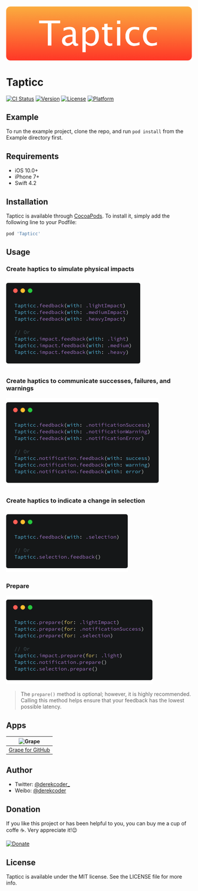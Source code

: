 ![](/Tapticc/Assets/tapticc.png)

# Tapticc

[![CI Status](https://img.shields.io/travis/derekcoder@gmail.com/Tapticc.svg?style=flat)](https://travis-ci.org/derekcoder@gmail.com/Tapticc)
[![Version](https://img.shields.io/cocoapods/v/Tapticc.svg?style=flat)](https://cocoapods.org/pods/Tapticc)
[![License](https://img.shields.io/cocoapods/l/Tapticc.svg?style=flat)](https://cocoapods.org/pods/Tapticc)
[![Platform](https://img.shields.io/cocoapods/p/Tapticc.svg?style=flat)](https://cocoapods.org/pods/Tapticc)

## Example

To run the example project, clone the repo, and run `pod install` from the Example directory first.

## Requirements

- iOS 10.0+
- iPhone 7+
- Swift 4.2

## Installation

Tapticc is available through [CocoaPods](https://cocoapods.org). To install
it, simply add the following line to your Podfile:

```ruby
pod 'Tapticc'
```

## Usage

### Create haptics to simulate physical impacts

![alt text](/Tapticc/Assets/impact.png)

### Create haptics to communicate successes, failures, and warnings

![alt text](/Tapticc/Assets/notification.png)

### Create haptics to indicate a change in selection

![alt text](/Tapticc/Assets/selection.png)

### Prepare

![alt text](/Tapticc/Assets/prepare.png)

> The `prepare()` method is optional; however, it is highly recommended. Calling this method helps ensure that your feedback has the lowest possible latency.

## Apps

|<img alt="Grape" src="https://is3-ssl.mzstatic.com/image/thumb/Purple118/v4/42/13/05/42130514-94ae-6047-197d-760728ff2602/source/60x60bb.jpg" width="48">| 
| :---: |
| [Grape for GitHub](https://itunes.apple.com/app/apple-store/id1371929193?mt=8) | 
## Author

- Twitter: [@derekcoder_](https://twitter.com/derekcoder_)
- Weibo: [@derekcoder](https://weibo.com/u/6155322764)

## Donation
If you like this project or has been helpful to you, you can buy me a cup of coffe ☕️. Very appreciate it!😉 

[![Donate](https://img.shields.io/badge/Donate-PayPal-green.svg)](http://paypal.me/derekcoder)

## License

Tapticc is available under the MIT license. See the LICENSE file for more info.

